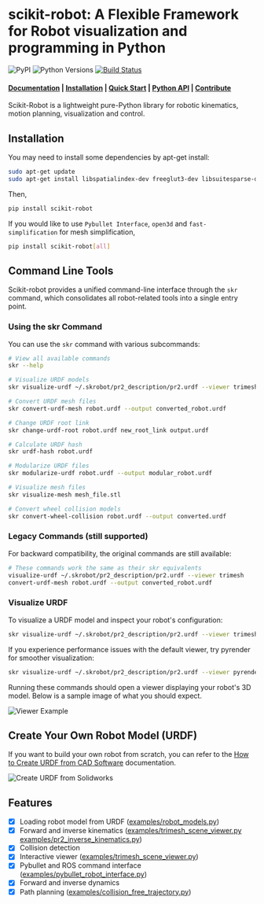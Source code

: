 # scikit-robot: A Flexible Framework for Robot visualization and programming in Python

![PyPI](https://img.shields.io/pypi/v/scikit-robot.svg)
![Python Versions](https://img.shields.io/pypi/pyversions/scikit-robot.svg)
[![Build Status](https://github.com/iory/scikit-robot/actions/workflows/test.yml/badge.svg?branch=main)](https://github.com/iory/scikit-robot/actions)


<h4>
    <a href="https://scikit-robot.readthedocs.io/en/latest/">Documentation</a> |
    <a href="https://scikit-robot.readthedocs.io/en/latest/install/index.html">Installation</a> |
    <a href="https://scikit-robot.readthedocs.io/en/latest/examples/index.html">Quick Start</a> |
    <a href="https://scikit-robot.readthedocs.io/en/latest/reference/index.html">Python API</a> |
    <a href="https://scikit-robot.readthedocs.io/en/latest/development/index.html">Contribute</a>
</h4>

Scikit-Robot is a lightweight pure-Python library for robotic kinematics,
motion planning, visualization and control.

## Installation
You may need to install some dependencies by apt-get install:
```bash
sudo apt-get update
sudo apt-get install libspatialindex-dev freeglut3-dev libsuitesparse-dev libblas-dev liblapack-dev
```

Then,
```bash
pip install scikit-robot
```

If you would like to use `Pybullet Interface`, `open3d` and `fast-simplification` for mesh simplification,

```bash
pip install scikit-robot[all]
```

## Command Line Tools

Scikit-robot provides a unified command-line interface through the `skr` command, which consolidates all robot-related tools into a single entry point.

### Using the skr Command

You can use the `skr` command with various subcommands:

```bash
# View all available commands
skr --help

# Visualize URDF models
skr visualize-urdf ~/.skrobot/pr2_description/pr2.urdf --viewer trimesh

# Convert URDF mesh files
skr convert-urdf-mesh robot.urdf --output converted_robot.urdf

# Change URDF root link
skr change-urdf-root robot.urdf new_root_link output.urdf

# Calculate URDF hash
skr urdf-hash robot.urdf

# Modularize URDF files
skr modularize-urdf robot.urdf --output modular_robot.urdf

# Visualize mesh files
skr visualize-mesh mesh_file.stl

# Convert wheel collision models
skr convert-wheel-collision robot.urdf --output converted.urdf
```

### Legacy Commands (still supported)

For backward compatibility, the original commands are still available:

```bash
# These commands work the same as their skr equivalents
visualize-urdf ~/.skrobot/pr2_description/pr2.urdf --viewer trimesh
convert-urdf-mesh robot.urdf --output converted_robot.urdf
```

### Visualize URDF

To visualize a URDF model and inspect your robot's configuration:

```bash
skr visualize-urdf ~/.skrobot/pr2_description/pr2.urdf --viewer trimesh
```

If you experience performance issues with the default viewer, try pyrender for smoother visualization:

```bash
skr visualize-urdf ~/.skrobot/pr2_description/pr2.urdf --viewer pyrender
```

Running these commands should open a viewer displaying your robot's 3D model. Below is a sample image of what you should expect.

![Viewer Example](docs/image/viewer.jpg)

## Create Your Own Robot Model (URDF)

If you want to build your own robot from scratch, you can refer to the [How to Create URDF from CAD Software](https://scikit-robot.readthedocs.io/en/latest/reference/how_to_create_urdf_from_cad.html) documentation.

![Create URDF from Solidworks](docs/image/urdf-from-solidworks.png)


## Features

- [x] Loading robot model from URDF ([examples/robot_models.py](examples/robot_models.py))
- [x] Forward and inverse kinematics ([examples/trimesh_scene_viewer.py](examples/trimesh_scene_viewer.py) [examples/pr2_inverse_kinematics.py](examples/pr2_inverse_kinematics.py))
- [x] Collision detection
- [x] Interactive viewer ([examples/trimesh_scene_viewer.py](examples/trimesh_scene_viewer.py))
- [x] Pybullet and ROS command interface ([examples/pybullet_robot_interface.py](examples/pybullet_robot_interface.py))
- [x] Forward and inverse dynamics
- [x] Path planning ([examples/collision_free_trajectory.py](examples/collision_free_trajectory.py))
